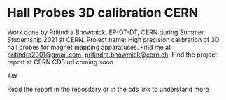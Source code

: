 # Hall Probes 3D calibration CERN

Work done by Pritindra Bhowmick, EP-DT-DT, CERN during Summer Studentship 2021 at CERN. Project name: High precision calibration of 3D hall probes for magnet mapping apparatuses. Find me at pritindra2001@gmail.com, pritindra.bhowmick@cern.ch. Find the project report at CERN CDS url coming soon

$4\pi\epsilon$

Read the report in the repository or in the cds link to understand more
